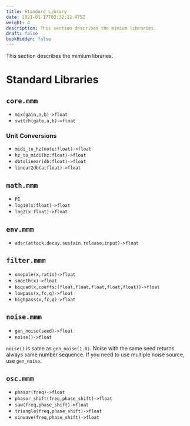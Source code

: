 ```yaml
---
title: Standard Library
date: 2021-01-17T03:32:12.475Z
weight: 4
description: This section describes the mimium libraries.
draft: false
bookHidden: false
---
```

This section describes the mimium libraries.

# Standard Libraries

## `core.mmm`

- `mix(gain,a,b)->float`
- `switch(gate,a,b)->float`

### Unit Conversions

- `midi_to_hz(note:float)->float`
- `hz_to_midi(hz:float)->float`
- `dbtolinear(db:float)->float`
- `linear2db(a:float)->float`

## `math.mmm`

- `PI`
- `log10(x:float)->float`
- `log2(x:float)->float`

## `env.mmm`

- `adsr(attack,decay,sustain,release,input)->float`

## `filter.mmm`

- `onepole(x,ratio)->float`
- `smooth(x)->float`
- `biquad(x,coeffs:(float,float,float,float,float))->float`
- `lowpass(x,fc,q)->float`
- `highpass(x,fc,q)->float`

## `noise.mmm`

- `gen_noise(seed)->float`
- `noise()->float`

`noise()` is same as `gen_noise(1.0)`. Noise with the same seed returns always same number sequence. If you need to use multiple noise source, use `gen_noise`.

## `osc.mmm`

- `phasor(freq)->float`
- `phasor_shift(freq,phase_shift)->float`
- `saw(freq,phase_shift)->float`
- `triangle(freq,phase_shift)->float`
- `sinwave(freq,phase_shift)->float`


